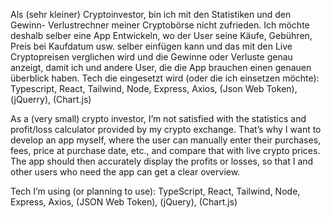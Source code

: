 Als (sehr kleiner) Cryptoinvestor, bin ich mit den Statistiken und den Gewinn- Verlustrechner meiner Cryptobörse nicht zufrieden.
Ich möchte deshalb selber eine App Entwickeln, wo der User seine Käufe, Gebühren, Preis bei Kaufdatum usw. selber einfügen kann und das mit den Live Cryptopreisen verglichen wird und die Gewinne
oder Verluste genau anzeigt, damit ich und andere User, die die App brauchen einen genauen überblick haben. Tech die eingesetzt wird (oder die ich einsetzen möchte): Typescript, React, Tailwind, Node, Express, Axios, (Json Web Token), (jQuerry), (Chart.js)

As a (very small) crypto investor, I’m not satisfied with the statistics and profit/loss calculator provided by my crypto exchange.
That’s why I want to develop an app myself, where the user can manually enter their purchases, fees, price at purchase date, etc., and compare that with live crypto prices. The app should then accurately display the profits or losses, so that I and other users who need the app can get a clear overview.

Tech I’m using (or planning to use):
TypeScript, React, Tailwind, Node, Express, Axios, (JSON Web Token), (jQuery), (Chart.js)
